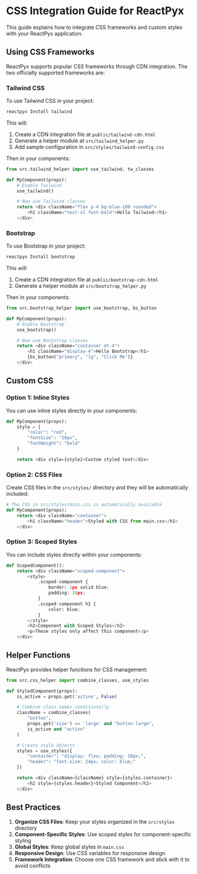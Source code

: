 # CSS Integration Guide for ReactPyx

This guide explains how to integrate CSS frameworks and custom styles with your ReactPyx application.

## Using CSS Frameworks

ReactPyx supports popular CSS frameworks through CDN integration. The two officially supported frameworks are:

### Tailwind CSS

To use Tailwind CSS in your project:

```bash
reactpyx Install tailwind
```

This will:

1. Create a CDN integration file at `public/tailwind-cdn.html`
2. Generate a helper module at `src/tailwind_helper.py`
3. Add sample configuration in `src/styles/tailwind-config.css`

Then in your components:

```python
from src.tailwind_helper import use_tailwind, tw_classes

def MyComponent(props):
    # Enable Tailwind
    use_tailwind()

    # Now use Tailwind classes
    return <div className="flex p-4 bg-blue-100 rounded">
        <h1 className="text-xl font-bold">Hello Tailwind</h1>
    </div>
```

### Bootstrap

To use Bootstrap in your project:

```bash
reactpyx Install bootstrap
```

This will:

1. Create a CDN integration file at `public/bootstrap-cdn.html`
2. Generate a helper module at `src/bootstrap_helper.py`

Then in your components:

```python
from src.bootstrap_helper import use_bootstrap, bs_button

def MyComponent(props):
    # Enable Bootstrap
    use_bootstrap()

    # Now use Bootstrap classes
    return <div className="container mt-4">
        <h1 className="display-4">Hello Bootstrap</h1>
        {bs_button("primary", "lg", "Click Me")}
    </div>
```

## Custom CSS

### Option 1: Inline Styles

You can use inline styles directly in your components:

```python
def MyComponent(props):
    style = {
        "color": "red",
        "fontSize": "16px",
        "fontWeight": "bold"
    }

    return <div style={style}>Custom styled text</div>
```

### Option 2: CSS Files

Create CSS files in the `src/styles/` directory and they will be automatically included:

```python
# The CSS in src/styles/main.css is automatically available
def MyComponent(props):
    return <div className="container">
        <h1 className="header">Styled with CSS from main.css</h1>
    </div>
```

### Option 3: Scoped Styles

You can include styles directly within your components:

```python
def ScopedComponent():
    return <div className="scoped-component">
        <style>
            .scoped-component {
                border: 1px solid blue;
                padding: 16px;
            }
            .scoped-component h2 {
                color: blue;
            }
        </style>
        <h2>Component with Scoped Styles</h2>
        <p>These styles only affect this component</p>
    </div>
```

## Helper Functions

ReactPyx provides helper functions for CSS management:

```python
from src.css_helper import combine_classes, use_styles

def StyledComponent(props):
    is_active = props.get('active', False)

    # Combine class names conditionally
    className = combine_classes(
        "button",
        props.get('size') == 'large' and "button-large",
        is_active and "active"
    )

    # Create style objects
    styles = use_styles({
        "container": "display: flex; padding: 16px;",
        "header": "font-size: 24px; color: blue;"
    })

    return <div className={className} style={styles.container}>
        <h2 style={styles.header}>Styled Component</h2>
    </div>
```

## Best Practices

1. **Organize CSS Files**: Keep your styles organized in the `src/styles` directory
2. **Component-Specific Styles**: Use scoped styles for component-specific styling
3. **Global Styles**: Keep global styles in `main.css`
4. **Responsive Design**: Use CSS variables for responsive design
5. **Framework Integration**: Choose one CSS framework and stick with it to avoid conflicts
